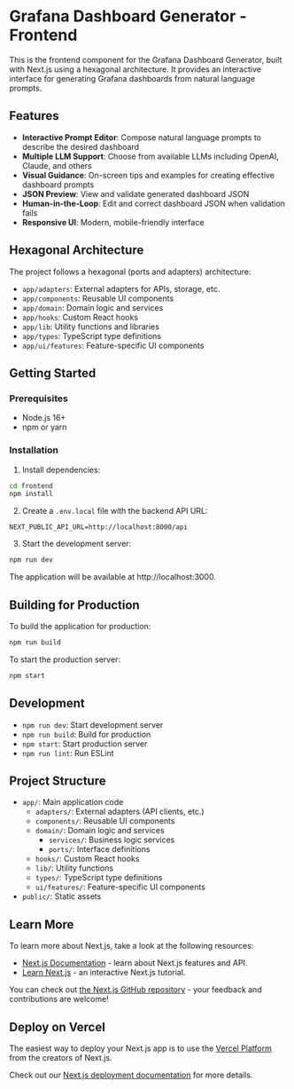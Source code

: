 # Grafana Dashboard Generator - Frontend

This is the frontend component for the Grafana Dashboard Generator, built with Next.js using a hexagonal architecture. It provides an interactive interface for generating Grafana dashboards from natural language prompts.

## Features

- **Interactive Prompt Editor**: Compose natural language prompts to describe the desired dashboard
- **Multiple LLM Support**: Choose from available LLMs including OpenAI, Claude, and others
- **Visual Guidance**: On-screen tips and examples for creating effective dashboard prompts
- **JSON Preview**: View and validate generated dashboard JSON
- **Human-in-the-Loop**: Edit and correct dashboard JSON when validation fails
- **Responsive UI**: Modern, mobile-friendly interface

## Hexagonal Architecture

The project follows a hexagonal (ports and adapters) architecture:

- `app/adapters`: External adapters for APIs, storage, etc.
- `app/components`: Reusable UI components
- `app/domain`: Domain logic and services
- `app/hooks`: Custom React hooks
- `app/lib`: Utility functions and libraries
- `app/types`: TypeScript type definitions
- `app/ui/features`: Feature-specific UI components

## Getting Started

### Prerequisites

- Node.js 16+
- npm or yarn

### Installation

1. Install dependencies:

```bash
cd frontend
npm install
```

2. Create a `.env.local` file with the backend API URL:

```
NEXT_PUBLIC_API_URL=http://localhost:8000/api
```

3. Start the development server:

```bash
npm run dev
```

The application will be available at http://localhost:3000.

## Building for Production

To build the application for production:

```bash
npm run build
```

To start the production server:

```bash
npm start
```

## Development

- `npm run dev`: Start development server
- `npm run build`: Build for production
- `npm start`: Start production server
- `npm run lint`: Run ESLint

## Project Structure

- `app/`: Main application code
  - `adapters/`: External adapters (API clients, etc.)
  - `components/`: Reusable UI components
  - `domain/`: Domain logic and services
    - `services/`: Business logic services
    - `ports/`: Interface definitions
  - `hooks/`: Custom React hooks
  - `lib/`: Utility functions
  - `types/`: TypeScript type definitions
  - `ui/features/`: Feature-specific UI components
- `public/`: Static assets

## Learn More

To learn more about Next.js, take a look at the following resources:

- [Next.js Documentation](https://nextjs.org/docs) - learn about Next.js features and API.
- [Learn Next.js](https://nextjs.org/learn) - an interactive Next.js tutorial.

You can check out [the Next.js GitHub repository](https://github.com/vercel/next.js) - your feedback and contributions are welcome!

## Deploy on Vercel

The easiest way to deploy your Next.js app is to use the [Vercel Platform](https://vercel.com/new?utm_medium=default-template&filter=next.js&utm_source=create-next-app&utm_campaign=create-next-app-readme) from the creators of Next.js.

Check out our [Next.js deployment documentation](https://nextjs.org/docs/app/building-your-application/deploying) for more details.
